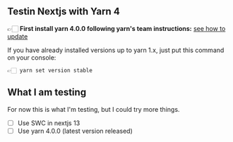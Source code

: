 ## Testin Nextjs with Yarn 4

👉🏻 **First install yarn 4.0.0 following yarn's team instructions:** [see how to update](https://yarnpkg.com/getting-started/install)

If you have already installed versions up to yarn 1.x, just put this command on your console:
```bash
👉🏻 yarn set version stable
```

## What I am testing
For now this is what I'm testing, but I could try more things.

- [ ] Use SWC in nextjs 13
- [ ] Use yarn 4.0.0 (latest version released)